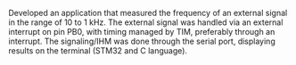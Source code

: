 Developed an application that measured the frequency of an external signal in the range of 10 to 1 kHz. The external signal was handled via an external interrupt on pin PB0, with timing managed by TIM, preferably through an interrupt. The signaling/IHM was done through the serial port, displaying results on the terminal (STM32 and C language).
